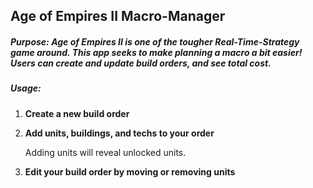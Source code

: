 ## Age of Empires II Macro-Manager

##### **Purpose:** _Age of Empires II_ is one of the tougher Real-Time-Strategy game around. This app seeks to make planning a macro a bit easier! Users can create and update build orders, and see total cost. 

##### **Usage:** 

1. **Create a new build order**

2. **Add units, buildings, and techs to your order**
    
    Adding units will reveal unlocked units.

3. **Edit your build order by moving or removing units**
